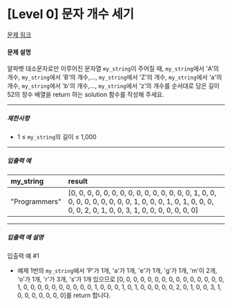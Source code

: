 # [Level 0] 문자 개수 세기

[문제 링크](https://school.programmers.co.kr/learn/courses/30/lessons/181902)

#### 문제 설명

알파벳 대소문자로만 이루어진 문자열 ```my_string```이 주어질 때, ```my_string```에서 'A'의 개수, ```my_string```에서 'B'의 개수,..., ```my_string```에서 'Z'의 개수, ```my_string```에서 'a'의 개수, ```my_string```에서 'b'의 개수,..., ```my_string```에서 'z'의 개수를 순서대로 담은 길이 52의 정수 배열을 return 하는 solution 함수를 작성해 주세요.

---

##### 제한사항

- 1 ≤ ```my_string```의 길이 ≤ 1,000

---

##### 입출력 예

|my_string|result|
|:---|:---|
|"Programmers"|[0, 0, 0, 0, 0, 0, 0, 0, 0, 0, 0, 0, 0, 0, 0, 1, 0, 0, 0, 0, 0, 0, 0, 0, 0, 0, 1, 0, 0, 0, 1, 0, 1, 0, 0, 0, 0, 0, 2, 0, 1, 0, 0, 3, 1, 0, 0, 0, 0, 0, 0, 0]|

---

##### 입출력 예 설명

입출력 예 #1

- 예제 1번의 ```my_string```에서 'P'가 1개, 'a'가 1개, 'e'가 1개, 'g'가 1개, 'm'이 2개, 'o'가 1개, 'r'가 3개, 's'가 1개 있으므로 [0, 0, 0, 0, 0, 0, 0, 0, 0, 0, 0, 0, 0, 0, 0, 1, 0, 0, 0, 0, 0, 0, 0, 0, 0, 0, 1, 0, 0, 0, 1, 0, 1, 0, 0, 0, 0, 0, 2, 0, 1, 0, 0, 3, 1, 0, 0, 0, 0, 0, 0, 0]를 return 합니다.
